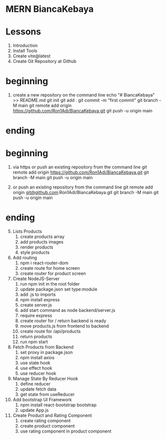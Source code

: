 # MERN BiancaKebaya

# Lessons
1. Introduction
2. Install Tools
3. Create vite@latest
4. Create Git Repository at Github 
# beginning 
1. create a new repository on the command line
    echo "# BiancaKebaya" >> README.md
    git init
    git add .
    git commit -m "first commit"
    git branch -M main
    git remote add origin https://github.com/Ron1Adi/BiancaKebaya.git
    git push -u origin main
# ending 

# beginning
1. via https 
    or push an existing repository from the command line
    git remote add origin https://github.com/Ron1Adi/BiancaKebaya.git
    git branch -M main
    git push -u origin main

2. or push an existing repository from the command line
    git remote add origin git@github.com:Ron1Adi/BiancaKebaya.git
    git branch -M main
    git push -u origin main
# ending
5. Lists Products
    1. create products array
    2. add products images
    3. render products
    4. style products 
6. Add routing
    1. npm i react-router-dom
    2. create route for home screen
    3. create router for product screen
7. Create NodeJS-Server
    1. run npm init in the root folder
    2. update package.json set type:module
    3. add .js to imports
    4. npm install express
    5. create server.js 
    6. add start command as node backend/server.js 
    7. require express 
    8. create router for / return backend is ready
    9. move products.js from frontend to backend 
   10. create route for /api/products 
   11. return products 
   12. run npm start 
8. Fetch Products from Backend
    1. set proxy in package.json
    2. npm install axios
    3. use state hook
    4. use effect hook
    5. use reducer hook
9. Manage State By Reducer Hook 
    1. define reducer
    2. update fetch data
    3. get state from useReducer
10. Add bootstrap UI Framework
    1. npm install react-bootstrap bootstrap
    2. update App.js
11. Create Product and Rating Component
    1. create rating component 
    2. create product component
    3. use rating component in product component
